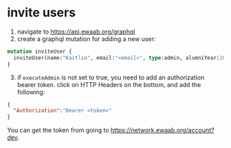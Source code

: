 # invite users

1. navigate to https://api.ewaab.org/graphql
2. create a graphql mutation for adding a new user:

```graphql
mutation inviteUser {
  inviteUser(name:"Kaitlin", email:"<email>", type:admin, alumniYear:2020, executeAdmin:true)
}
```

3. if `executeAdmin` is not set to true, you need to add an authorization bearer token. click on HTTP Headers on the bottom, and add the following:

```json
{
  "Authorization":"Bearer <token>"
}
```

You can get the token from going to https://network.ewaab.org/account?dev.
